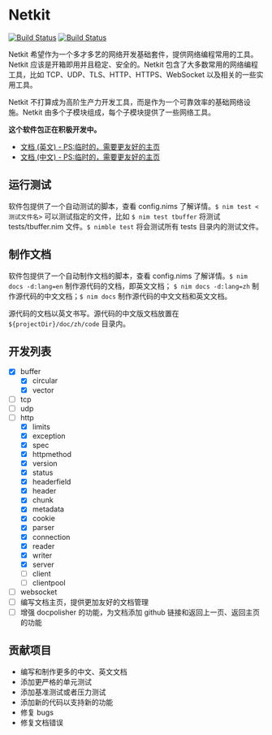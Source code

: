 Netkit 
==========

[![Build Status](https://travis-ci.org/iocrate/netkit.svg?branch=master)](https://travis-ci.org/iocrate/netkit)
[![Build Status](https://dev.azure.com/iocrate/netkit/_apis/build/status/iocrate.netkit?branchName=master)](https://dev.azure.com/iocrate/netkit/_build/latest?definitionId=1&branchName=master)

Netkit 希望作为一个多才多艺的网络开发基础套件，提供网络编程常用的工具。Netkit 应该是开箱即用并且稳定、安全的。Netkit 包含了大多数常用的网络编程工具，比如 TCP、UDP、TLS、HTTP、HTTPS、WebSocket 以及相关的一些实用工具。

Netkit 不打算成为高阶生产力开发工具，而是作为一个可靠效率的基础网络设施。Netkit 由多个子模块组成，每个子模块提供了一些网络工具。

**这个软件包正在积极开发中。**

- [文档 (英文) - PS:临时的，需要更友好的主页](https://iocrate.github.io/netkit.html)
- [文档 (中文) - PS:临时的，需要更友好的主页](https://iocrate.github.io/zh/netkit.html)

运行测试
---------

软件包提供了一个自动测试的脚本，查看 config.nims 了解详情。``$ nim test <测试文件名>`` 可以测试指定的文件，比如 ``$ nim test tbuffer`` 将测试 tests/tbuffer.nim 文件。``$ nimble test`` 将会测试所有 tests 目录内的测试文件。

制作文档
---------

软件包提供了一个自动制作文档的脚本，查看 config.nims 了解详情。``$ nim docs -d:lang=en`` 制作源代码的文档，即英文文档； ``$ nim docs -d:lang=zh`` 制作源代码的中文文档；``$ nim docs`` 制作源代码的中文文档和英文文档。

源代码的文档以英文书写。源代码的中文版文档放置在 ``${projectDir}/doc/zh/code`` 目录内。

开发列表
---------

- [x] buffer
    - [x] circular
    - [x] vector
- [ ] tcp
- [ ] udp
- [ ] http
    - [x] limits
    - [x] exception
    - [x] spec
    - [x] httpmethod
    - [x] version
    - [x] status
    - [x] headerfield
    - [x] header
    - [x] chunk
    - [x] metadata
    - [x] cookie
    - [x] parser
    - [x] connection
    - [x] reader
    - [x] writer
    - [x] server
    - [ ] client
    - [ ] clientpool
- [ ] websocket
- [ ] 编写文档主页，提供更加友好的文档管理
- [ ] 增强 docpolisher 的功能，为文档添加 github 链接和返回上一页、返回主页的功能

贡献项目
-----------

- 编写和制作更多的中文、英文文档
- 添加更严格的单元测试
- 添加基准测试或者压力测试
- 添加新的代码以支持新的功能
- 修复 bugs
- 修复文档错误

